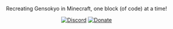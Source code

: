 <div align="center">

Recreating Gensokyo in Minecraft, one block (of code) at a time!

[![Discord](https://badgen.net/discord/online-members/U9fZSJJcte)](https://discord.gg/U9fZSJJcte)
[![Donate](https://img.shields.io/badge/Donate-FF5E5B?logo=ko-fi&logoColor=white)](https://www.patreon.com/gensokyoreimagined)
